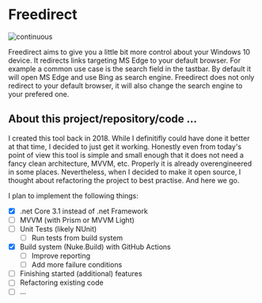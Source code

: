 # Freedirect

![continuous](https://github.com/lukaspieper/Freedirect/workflows/continuous/badge.svg)

Freedirect aims to give you a little bit more control about your Windows 10 device. It redirects links targeting MS Edge to your default browser. For example a common use case is the search field in the tastbar. By default it will open MS Edge and use Bing as search engine. Freedirect does not only redirect to your default browser, it will also change the search engine to your prefered one.

## About this project/repository/code ...

I created this tool back in 2018. While I definitifly could have done it better at that time, I decided to just get it working. Honestly even from today's point of view this tool is simple and small enough that it does not need a fancy clean architecture, MVVM, etc. Properly it is already overengineered in some places. Nevertheless, when I decided to make it open source, I thought about refactoring the project to best practise. And here we go.

I plan to implement the following things:
- [x] .net Core 3.1 instead of .net Framework
- [ ] MVVM (with Prism or MVVM Light)
- [ ] Unit Tests (likely NUnit)
  - [ ] Run tests from build system
- [x] Build system (Nuke.Build) with GitHub Actions
  - [ ] Improve reporting
  - [ ] Add more failure conditions
- [ ] Finishing started (additional) features
- [ ] Refactoring existing code
- [ ] ...
